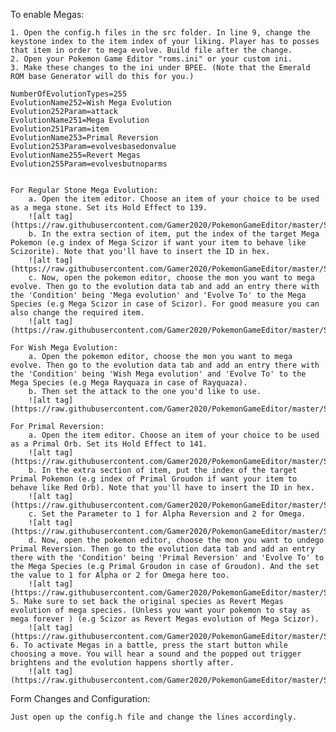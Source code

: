
To enable Megas:

	1. Open the config.h files in the src folder. In line 9, change the keystone index to the item index of your liking. Player has to posses that item in order to mega evolve. Build file after the change.
	2. Open your Pokemon Game Editor "roms.ini" or your custom ini.
 	3. Make these changes to the ini under BPEE. (Note that the Emerald ROM base Generator will do this for you.)
	
	NumberOfEvolutionTypes=255
	EvolutionName252=Wish Mega Evolution
	Evolution252Param=attack
	EvolutionName251=Mega Evolution
	Evolution251Param=item
	EvolutionName253=Primal Reversion
	Evolution253Param=evolvesbasedonvalue
	EvolutionName255=Revert Megas
	Evolution255Param=evolvesbutnoparms

	
	For Regular Stone Mega Evolution:
		a. Open the item editor. Choose an item of your choice to be used as a mega stone. Set its Hold Effect to 139.
		![alt tag](https://raw.githubusercontent.com/Gamer2020/PokemonGameEditor/master/Screenshots/SettingUpEmEN/hold.png)
		b. In the extra section of item, put the index of the target Mega Pokemon (e.g index of Mega Scizor if want your item to behave like Scizorite). Note that you'll have to insert the ID in hex.
		![alt tag](https://raw.githubusercontent.com/Gamer2020/PokemonGameEditor/master/Screenshots/SettingUpEmEN/extra.png)
		c. Now, open the pokemon editor, choose the mon you want to mega evolve. Then go to the evolution data tab and add an entry there with the 'Condition' being 'Mega evolution' and 'Evolve To' to the Mega Species (e.g Mega Scizor in case of Scizor). For good measure you can also change the required item.
		![alt tag](https://raw.githubusercontent.com/Gamer2020/PokemonGameEditor/master/Screenshots/SettingUpEmEN/evo.png)
		
	For Wish Mega Evolution:
		a. Open the pokemon editor, choose the mon you want to mega evolve. Then go to the evolution data tab and add an entry there with the 'Condition' being 'Wish Mega evolution' and 'Evolve To' to the Mega Species (e.g Mega Rayquaza in case of Rayquaza).
		b. Then set the attack to the one you'd like to use.
		![alt tag](https://raw.githubusercontent.com/Gamer2020/PokemonGameEditor/master/Screenshots/SettingUpEmEN/wish.png)

	For Primal Reversion:
		a. Open the item editor. Choose an item of your choice to be used as a Primal Orb. Set its Hold Effect to 141.
		![alt tag](https://raw.githubusercontent.com/Gamer2020/PokemonGameEditor/master/Screenshots/SettingUpEmEN/hold2.png)
		b. In the extra section of item, put the index of the target Primal Pokemon (e.g index of Primal Groudon if want your item to behave like Red Orb). Note that you'll have to insert the ID in hex.
		![alt tag](https://raw.githubusercontent.com/Gamer2020/PokemonGameEditor/master/Screenshots/SettingUpEmEN/extra.png)
		c. Set the Parameter to 1 for Alpha Reversion and 2 for Omega.
		![alt tag](https://raw.githubusercontent.com/Gamer2020/PokemonGameEditor/master/Screenshots/SettingUpEmEN/param.png)
		d. Now, open the pokemon editor, choose the mon you want to undego Primal Reversion. Then go to the evolution data tab and add an entry there with the 'Condition' being 'Primal Reversion' and 'Evolve To' to the Mega Species (e.g Primal Groudon in case of Groudon). And the set the value to 1 for Alpha or 2 for Omega here too.
		![alt tag](https://raw.githubusercontent.com/Gamer2020/PokemonGameEditor/master/Screenshots/SettingUpEmEN/prime.png)
	5. Make sure to set back the original species as Revert Megas evolution of mega species. (Unless you want your pokemon to stay as mega forever ) (e.g Scizor as Revert Megas evolution of Mega Scizor).
		![alt tag](https://raw.githubusercontent.com/Gamer2020/PokemonGameEditor/master/Screenshots/SettingUpEmEN/revert.png)
	6. To activate Megas in a battle, press the start button while choosing a move. You will hear a sound and the popped out trigger brightens and the evolution happens shortly after.
		![alt tag](https://raw.githubusercontent.com/Gamer2020/PokemonGameEditor/master/Screenshots/SettingUpEmEN/mega.png)

Form Changes and Configuration:

	Just open up the config.h file and change the lines accordingly.
